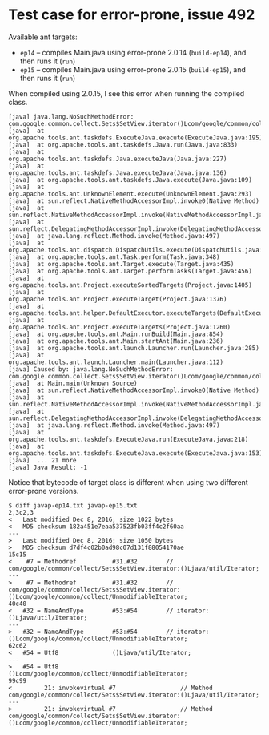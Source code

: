 # Test case for error-prone, issue 492

Available ant targets:

* `ep14` – compiles Main.java using error-prone 2.0.14 (`build-ep14`), and then runs it (`run`)
* `ep15` – compiles Main.java using error-prone 2.0.15 (`build-ep15`), and then runs it (`run`)

When compiled using 2.0.15, I see this error when running the compiled class.

    [java] java.lang.NoSuchMethodError: com.google.common.collect.Sets$SetView.iterator()Lcom/google/common/collect/UnmodifiableIterator;
    [java] 	at org.apache.tools.ant.taskdefs.ExecuteJava.execute(ExecuteJava.java:195)
    [java] 	at org.apache.tools.ant.taskdefs.Java.run(Java.java:833)
    [java] 	at org.apache.tools.ant.taskdefs.Java.executeJava(Java.java:227)
    [java] 	at org.apache.tools.ant.taskdefs.Java.executeJava(Java.java:136)
    [java] 	at org.apache.tools.ant.taskdefs.Java.execute(Java.java:109)
    [java] 	at org.apache.tools.ant.UnknownElement.execute(UnknownElement.java:293)
    [java] 	at sun.reflect.NativeMethodAccessorImpl.invoke0(Native Method)
    [java] 	at sun.reflect.NativeMethodAccessorImpl.invoke(NativeMethodAccessorImpl.java:62)
    [java] 	at sun.reflect.DelegatingMethodAccessorImpl.invoke(DelegatingMethodAccessorImpl.java:43)
    [java] 	at java.lang.reflect.Method.invoke(Method.java:497)
    [java] 	at org.apache.tools.ant.dispatch.DispatchUtils.execute(DispatchUtils.java:106)
    [java] 	at org.apache.tools.ant.Task.perform(Task.java:348)
    [java] 	at org.apache.tools.ant.Target.execute(Target.java:435)
    [java] 	at org.apache.tools.ant.Target.performTasks(Target.java:456)
    [java] 	at org.apache.tools.ant.Project.executeSortedTargets(Project.java:1405)
    [java] 	at org.apache.tools.ant.Project.executeTarget(Project.java:1376)
    [java] 	at org.apache.tools.ant.helper.DefaultExecutor.executeTargets(DefaultExecutor.java:41)
    [java] 	at org.apache.tools.ant.Project.executeTargets(Project.java:1260)
    [java] 	at org.apache.tools.ant.Main.runBuild(Main.java:854)
    [java] 	at org.apache.tools.ant.Main.startAnt(Main.java:236)
    [java] 	at org.apache.tools.ant.launch.Launcher.run(Launcher.java:285)
    [java] 	at org.apache.tools.ant.launch.Launcher.main(Launcher.java:112)
    [java] Caused by: java.lang.NoSuchMethodError: com.google.common.collect.Sets$SetView.iterator()Lcom/google/common/collect/UnmodifiableIterator;
    [java] 	at Main.main(Unknown Source)
    [java] 	at sun.reflect.NativeMethodAccessorImpl.invoke0(Native Method)
    [java] 	at sun.reflect.NativeMethodAccessorImpl.invoke(NativeMethodAccessorImpl.java:62)
    [java] 	at sun.reflect.DelegatingMethodAccessorImpl.invoke(DelegatingMethodAccessorImpl.java:43)
    [java] 	at java.lang.reflect.Method.invoke(Method.java:497)
    [java] 	at org.apache.tools.ant.taskdefs.ExecuteJava.run(ExecuteJava.java:218)
    [java] 	at org.apache.tools.ant.taskdefs.ExecuteJava.execute(ExecuteJava.java:153)
    [java] 	... 21 more
    [java] Java Result: -1

Notice that bytecode of target class is different when using two different error-prone versions.

    $ diff javap-ep14.txt javap-ep15.txt 
    2,3c2,3
    <   Last modified Dec 8, 2016; size 1022 bytes
    <   MD5 checksum 182a451e7eaa537523fb03ff4c2f60aa
    ---
    >   Last modified Dec 8, 2016; size 1050 bytes
    >   MD5 checksum d7df4c02b0ad98c07d131f88054170ae
    15c15
    <    #7 = Methodref          #31.#32        // com/google/common/collect/Sets$SetView.iterator:()Ljava/util/Iterator;
    ---
    >    #7 = Methodref          #31.#32        // com/google/common/collect/Sets$SetView.iterator:()Lcom/google/common/collect/UnmodifiableIterator;
    40c40
    <   #32 = NameAndType        #53:#54        // iterator:()Ljava/util/Iterator;
    ---
    >   #32 = NameAndType        #53:#54        // iterator:()Lcom/google/common/collect/UnmodifiableIterator;
    62c62
    <   #54 = Utf8               ()Ljava/util/Iterator;
    ---
    >   #54 = Utf8               ()Lcom/google/common/collect/UnmodifiableIterator;
    99c99
    <         21: invokevirtual #7                  // Method com/google/common/collect/Sets$SetView.iterator:()Ljava/util/Iterator;
    ---
    >         21: invokevirtual #7                  // Method com/google/common/collect/Sets$SetView.iterator:()Lcom/google/common/collect/UnmodifiableIterator;
    